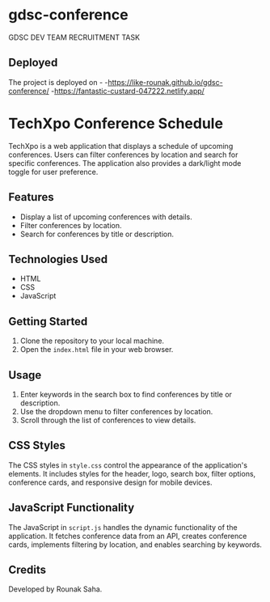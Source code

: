 # gdsc-conference
 GDSC DEV TEAM RECRUITMENT TASK 


## Deployed 

The project is deployed on -
-https://like-rounak.github.io/gdsc-conference/ 
-https://fantastic-custard-047222.netlify.app/

# TechXpo Conference Schedule

TechXpo is a web application that displays a schedule of upcoming conferences. Users can filter conferences by location and search for specific conferences. The application also provides a dark/light mode toggle for user preference.

## Features

- Display a list of upcoming conferences with details.
- Filter conferences by location.
- Search for conferences by title or description.

## Technologies Used

- HTML
- CSS
- JavaScript

## Getting Started

1. Clone the repository to your local machine.
2. Open the `index.html` file in your web browser.

## Usage

1. Enter keywords in the search box to find conferences by title or description.
2. Use the dropdown menu to filter conferences by location.
4. Scroll through the list of conferences to view details.

## CSS Styles

The CSS styles in `style.css` control the appearance of the application's elements. It includes styles for the header, logo, search box, filter options, conference cards, and responsive design for mobile devices.

## JavaScript Functionality

The JavaScript in `script.js` handles the dynamic functionality of the application. It fetches conference data from an API, creates conference cards, implements filtering by location, and enables searching by keywords. 

## Credits

Developed by Rounak Saha.

